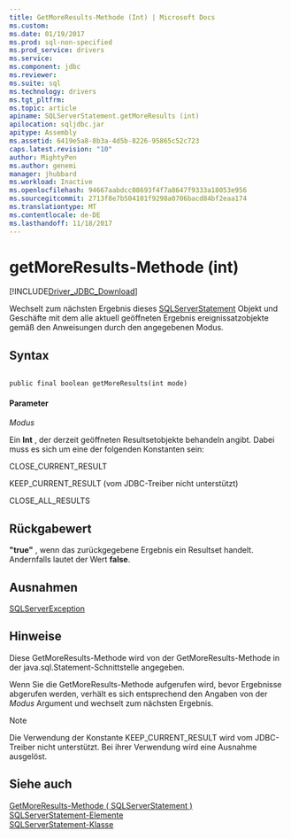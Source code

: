 ```yaml
---
title: GetMoreResults-Methode (Int) | Microsoft Docs
ms.custom: 
ms.date: 01/19/2017
ms.prod: sql-non-specified
ms.prod_service: drivers
ms.service: 
ms.component: jdbc
ms.reviewer: 
ms.suite: sql
ms.technology: drivers
ms.tgt_pltfrm: 
ms.topic: article
apiname: SQLServerStatement.getMoreResults (int)
apilocation: sqljdbc.jar
apitype: Assembly
ms.assetid: 6419e5a8-8b3a-4d5b-8226-95865c52c723
caps.latest.revision: "10"
author: MightyPen
ms.author: genemi
manager: jhubbard
ms.workload: Inactive
ms.openlocfilehash: 94667aabdcc08693f4f7a8647f9333a18053e956
ms.sourcegitcommit: 2713f8e7b504101f9298a0706bacd84bf2eaa174
ms.translationtype: MT
ms.contentlocale: de-DE
ms.lasthandoff: 11/18/2017
---
```

# <a name="getmoreresults-method-int"></a>getMoreResults-Methode (int)
[!INCLUDE[Driver_JDBC_Download](../../../includes/driver_jdbc_download.md)]

  Wechselt zum nächsten Ergebnis dieses [SQLServerStatement](../../../connect/jdbc/reference/sqlserverstatement-class.md) Objekt und Geschäfte mit dem alle aktuell geöffneten Ergebnis ereignissatzobjekte gemäß den Anweisungen durch den angegebenen Modus.  
  
## <a name="syntax"></a>Syntax  
  
```  
  
public final boolean getMoreResults(int mode)  
```  
  
#### <a name="parameters"></a>Parameter  
 *Modus*  
  
 Ein **Int** , der derzeit geöffneten Resultsetobjekte behandeln angibt. Dabei muss es sich um eine der folgenden Konstanten sein:  
  
 CLOSE_CURRENT_RESULT  
  
 KEEP_CURRENT_RESULT (vom JDBC-Treiber nicht unterstützt)  
  
 CLOSE_ALL_RESULTS  
  
## <a name="return-value"></a>Rückgabewert  
 **"true"** , wenn das zurückgegebene Ergebnis ein Resultset handelt. Andernfalls lautet der Wert **false**.  
  
## <a name="exceptions"></a>Ausnahmen  
 [SQLServerException](../../../connect/jdbc/reference/sqlserverexception-class.md)  
  
## <a name="remarks"></a>Hinweise  
 Diese GetMoreResults-Methode wird von der GetMoreResults-Methode in der java.sql.Statement-Schnittstelle angegeben.  
  
 Wenn Sie die GetMoreResults-Methode aufgerufen wird, bevor Ergebnisse abgerufen werden, verhält es sich entsprechend den Angaben von der *Modus* Argument und wechselt zum nächsten Ergebnis.  
  
> [!NOTE]  
>  Die Verwendung der Konstante KEEP_CURRENT_RESULT wird vom JDBC-Treiber nicht unterstützt. Bei ihrer Verwendung wird eine Ausnahme ausgelöst.  
  
## <a name="see-also"></a>Siehe auch  
 [GetMoreResults-Methode &#40; SQLServerStatement &#41;](../../../connect/jdbc/reference/getmoreresults-method-sqlserverstatement.md)   
 [SQLServerStatement-Elemente](../../../connect/jdbc/reference/sqlserverstatement-members.md)   
 [SQLServerStatement-Klasse](../../../connect/jdbc/reference/sqlserverstatement-class.md)  
  
  
